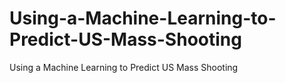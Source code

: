 # Using-a-Machine-Learning-to-Predict-US-Mass-Shooting
Using a Machine Learning to Predict US Mass Shooting
